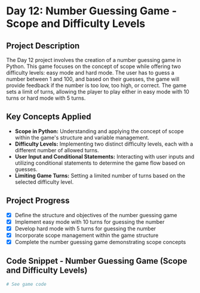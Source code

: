 # Day 12: Number Guessing Game - Scope and Difficulty Levels

## Project Description

The Day 12 project involves the creation of a number guessing game in Python. This game focuses on the concept of scope while offering two difficulty levels: easy mode and hard mode. The user has to guess a number between 1 and 100, and based on their guesses, the game will provide feedback if the number is too low, too high, or correct. The game sets a limit of turns, allowing the player to play either in easy mode with 10 turns or hard mode with 5 turns.

## Key Concepts Applied

- **Scope in Python:** Understanding and applying the concept of scope within the game's structure and variable management.
- **Difficulty Levels:** Implementing two distinct difficulty levels, each with a different number of allowed turns.
- **User Input and Conditional Statements:** Interacting with user inputs and utilizing conditional statements to determine the game flow based on guesses.
- **Limiting Game Turns:** Setting a limited number of turns based on the selected difficulty level.

## Project Progress

- [x] Define the structure and objectives of the number guessing game
- [x] Implement easy mode with 10 turns for guessing the number
- [x] Develop hard mode with 5 turns for guessing the number
- [x] Incorporate scope management within the game structure
- [x] Complete the number guessing game demonstrating scope concepts

## Code Snippet - Number Guessing Game (Scope and Difficulty Levels)

```python
# See game code
